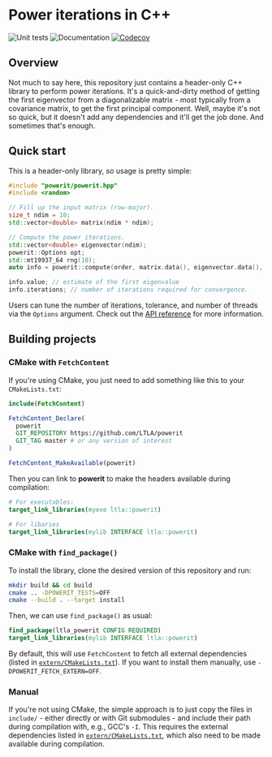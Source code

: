 # Power iterations in C++

![Unit tests](https://github.com/LTLA/powerit/actions/workflows/run-tests.yaml/badge.svg)
![Documentation](https://github.com/LTLA/powerit/actions/workflows/doxygenate.yaml/badge.svg)
[![Codecov](https://codecov.io/gh/LTLA/powerit/branch/master/graph/badge.svg?token=quUWNz5h2u)](https://codecov.io/gh/LTLA/powerit)

## Overview

Not much to say here, this repository just contains a header-only C++ library to perform power iterations.
It's a quick-and-dirty method of getting the first eigenvector from a diagonalizable matrix - most typically from a covariance matrix, to get the first principal component.
Well, maybe it's not so quick, but it doesn't add any dependencies and it'll get the job done.
And sometimes that's enough.

## Quick start

This is a header-only library, so usage is pretty simple:

```cpp
#include "powerit/powerit.hpp"
#include <random>

// Fill up the input matrix (row-major).
size_t ndim = 10;
std::vector<double> matrix(ndim * ndim);

// Compute the power iterations.
std::vector<double> eigenvector(ndim);
powerit::Options opt;
std::mt19937_64 rng(10);
auto info = powerit::compute(order, matrix.data(), eigenvector.data(), rng, opt);

info.value; // estimate of the first eigenvalue
info.iterations; // number of iterations required for convergence.
```

Users can tune the number of iterations, tolerance, and number of threads via the `Options` argument.
Check out the [API reference](https://ltla.github.io/powerit) for more information.

## Building projects 

### CMake with `FetchContent`

If you're using CMake, you just need to add something like this to your `CMakeLists.txt`:

```cmake
include(FetchContent)

FetchContent_Declare(
  powerit 
  GIT_REPOSITORY https://github.com/LTLA/powerit
  GIT_TAG master # or any version of interest
)

FetchContent_MakeAvailable(powerit)
```

Then you can link to **powerit** to make the headers available during compilation:

```cmake
# For executables:
target_link_libraries(myexe ltla::powerit)

# For libaries
target_link_libraries(mylib INTERFACE ltla::powerit)
```

### CMake with `find_package()`

To install the library, clone the desired version of this repository and run:

```sh
mkdir build && cd build
cmake .. -DPOWERIT_TESTS=OFF
cmake --build . --target install
```

Then, we can use `find_package()` as usual:

```cmake
find_package(ltla_powerit CONFIG REQUIRED)
target_link_libraries(mylib INTERFACE ltla::powerit)
```

By default, this will use `FetchContent` to fetch all external dependencies (listed in [`extern/CMakeLists.txt`](extern/CMakeLists.txt)).
If you want to install them manually, use `-DPOWERIT_FETCH_EXTERN=OFF`.

### Manual

If you're not using CMake, the simple approach is to just copy the files in `include/` - either directly or with Git submodules - and include their path during compilation with, e.g., GCC's `-I`.
This requires the external dependencies listed in [`extern/CMakeLists.txt`](extern/CMakeLists.txt), which also need to be made available during compilation.
